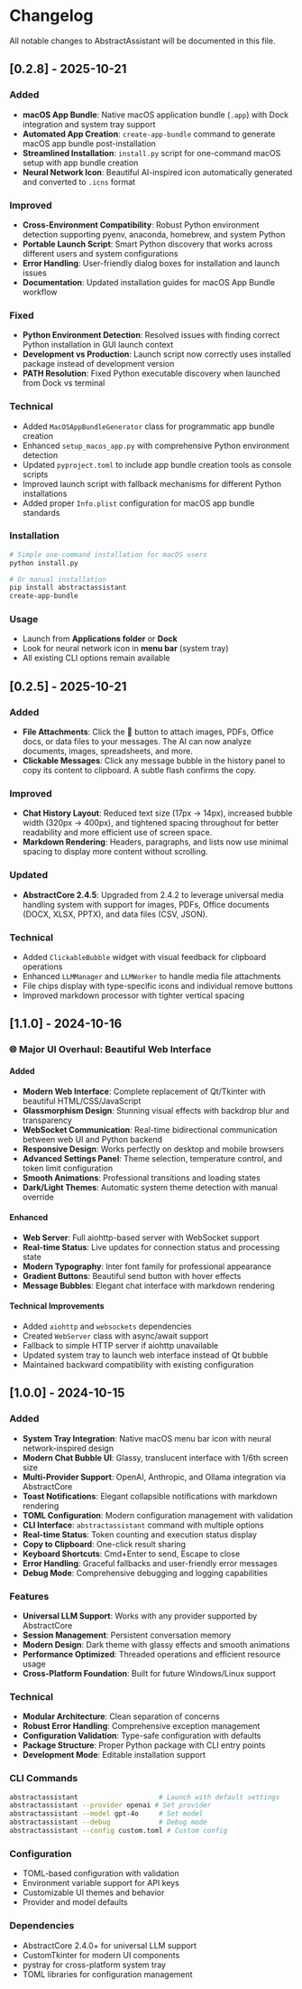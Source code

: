 # Changelog

All notable changes to AbstractAssistant will be documented in this file.

## [0.2.8] - 2025-10-21

### Added
- **macOS App Bundle**: Native macOS application bundle (`.app`) with Dock integration and system tray support
- **Automated App Creation**: `create-app-bundle` command to generate macOS app bundle post-installation
- **Streamlined Installation**: `install.py` script for one-command macOS setup with app bundle creation
- **Neural Network Icon**: Beautiful AI-inspired icon automatically generated and converted to `.icns` format

### Improved
- **Cross-Environment Compatibility**: Robust Python environment detection supporting pyenv, anaconda, homebrew, and system Python
- **Portable Launch Script**: Smart Python discovery that works across different users and system configurations
- **Error Handling**: User-friendly dialog boxes for installation and launch issues
- **Documentation**: Updated installation guides for macOS App Bundle workflow

### Fixed
- **Python Environment Detection**: Resolved issues with finding correct Python installation in GUI launch context
- **Development vs Production**: Launch script now correctly uses installed package instead of development version
- **PATH Resolution**: Fixed Python executable discovery when launched from Dock vs terminal

### Technical
- Added `MacOSAppBundleGenerator` class for programmatic app bundle creation
- Enhanced `setup_macos_app.py` with comprehensive Python environment detection
- Updated `pyproject.toml` to include app bundle creation tools as console scripts
- Improved launch script with fallback mechanisms for different Python installations
- Added proper `Info.plist` configuration for macOS app bundle standards

### Installation
```bash
# Simple one-command installation for macOS users
python install.py

# Or manual installation
pip install abstractassistant
create-app-bundle
```

### Usage
- Launch from **Applications folder** or **Dock**
- Look for neural network icon in **menu bar** (system tray)
- All existing CLI options remain available

## [0.2.5] - 2025-10-21

### Added
- **File Attachments**: Click the 📎 button to attach images, PDFs, Office docs, or data files to your messages. The AI can now analyze documents, images, spreadsheets, and more.
- **Clickable Messages**: Click any message bubble in the history panel to copy its content to clipboard. A subtle flash confirms the copy.

### Improved
- **Chat History Layout**: Reduced text size (17px → 14px), increased bubble width (320px → 400px), and tightened spacing throughout for better readability and more efficient use of screen space.
- **Markdown Rendering**: Headers, paragraphs, and lists now use minimal spacing to display more content without scrolling.

### Updated
- **AbstractCore 2.4.5**: Upgraded from 2.4.2 to leverage universal media handling system with support for images, PDFs, Office documents (DOCX, XLSX, PPTX), and data files (CSV, JSON).

### Technical
- Added `ClickableBubble` widget with visual feedback for clipboard operations
- Enhanced `LLMManager` and `LLMWorker` to handle media file attachments
- File chips display with type-specific icons and individual remove buttons
- Improved markdown processor with tighter vertical spacing

## [1.1.0] - 2024-10-16

### 🌐 Major UI Overhaul: Beautiful Web Interface

#### Added
- **Modern Web Interface**: Complete replacement of Qt/Tkinter with beautiful HTML/CSS/JavaScript
- **Glassmorphism Design**: Stunning visual effects with backdrop blur and transparency
- **WebSocket Communication**: Real-time bidirectional communication between web UI and Python backend
- **Responsive Design**: Works perfectly on desktop and mobile browsers
- **Advanced Settings Panel**: Theme selection, temperature control, and token limit configuration
- **Smooth Animations**: Professional transitions and loading states
- **Dark/Light Themes**: Automatic system theme detection with manual override

#### Enhanced
- **Web Server**: Full aiohttp-based server with WebSocket support
- **Real-time Status**: Live updates for connection status and processing state
- **Modern Typography**: Inter font family for professional appearance
- **Gradient Buttons**: Beautiful send button with hover effects
- **Message Bubbles**: Elegant chat interface with markdown rendering

#### Technical Improvements
- Added `aiohttp` and `websockets` dependencies
- Created `WebServer` class with async/await support
- Fallback to simple HTTP server if aiohttp unavailable
- Updated system tray to launch web interface instead of Qt bubble
- Maintained backward compatibility with existing configuration

## [1.0.0] - 2024-10-15

### Added
- **System Tray Integration**: Native macOS menu bar icon with neural network-inspired design
- **Modern Chat Bubble UI**: Glassy, translucent interface with 1/6th screen size
- **Multi-Provider Support**: OpenAI, Anthropic, and Ollama integration via AbstractCore
- **Toast Notifications**: Elegant collapsible notifications with markdown rendering
- **TOML Configuration**: Modern configuration management with validation
- **CLI Interface**: `abstractassistant` command with multiple options
- **Real-time Status**: Token counting and execution status display
- **Copy to Clipboard**: One-click result sharing
- **Keyboard Shortcuts**: Cmd+Enter to send, Escape to close
- **Error Handling**: Graceful fallbacks and user-friendly error messages
- **Debug Mode**: Comprehensive debugging and logging capabilities

### Features
- **Universal LLM Support**: Works with any provider supported by AbstractCore
- **Session Management**: Persistent conversation memory
- **Modern Design**: Dark theme with glassy effects and smooth animations
- **Performance Optimized**: Threaded operations and efficient resource usage
- **Cross-Platform Foundation**: Built for future Windows/Linux support

### Technical
- **Modular Architecture**: Clean separation of concerns
- **Robust Error Handling**: Comprehensive exception management
- **Configuration Validation**: Type-safe configuration with defaults
- **Package Structure**: Proper Python package with CLI entry points
- **Development Mode**: Editable installation support

### CLI Commands
```bash
abstractassistant                    # Launch with default settings
abstractassistant --provider openai # Set provider
abstractassistant --model gpt-4o     # Set model
abstractassistant --debug            # Debug mode
abstractassistant --config custom.toml # Custom config
```

### Configuration
- TOML-based configuration with validation
- Environment variable support for API keys
- Customizable UI themes and behavior
- Provider and model defaults

### Dependencies
- AbstractCore 2.4.0+ for universal LLM support
- CustomTkinter for modern UI components
- pystray for cross-platform system tray
- TOML libraries for configuration management
